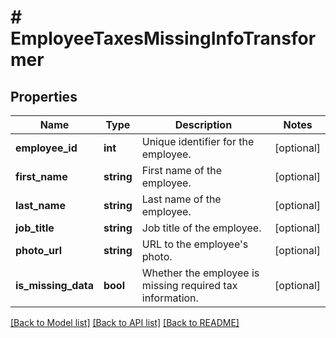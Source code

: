 # # EmployeeTaxesMissingInfoTransformer

## Properties

Name | Type | Description | Notes
------------ | ------------- | ------------- | -------------
**employee_id** | **int** | Unique identifier for the employee. | [optional]
**first_name** | **string** | First name of the employee. | [optional]
**last_name** | **string** | Last name of the employee. | [optional]
**job_title** | **string** | Job title of the employee. | [optional]
**photo_url** | **string** | URL to the employee&#39;s photo. | [optional]
**is_missing_data** | **bool** | Whether the employee is missing required tax information. | [optional]

[[Back to Model list]](../../README.md#models) [[Back to API list]](../../README.md#endpoints) [[Back to README]](../../README.md)
